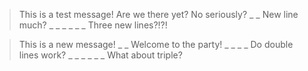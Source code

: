 > This is a test message!
Are we there yet?
No seriously?
_ _
New line much?
_ _
_ _
_ _
Three new lines?!?!

> This is a new message!
_ _
Welcome to the party!
_ _
_ _
Do double lines work?
_ _
_ _
_ _
What about triple?